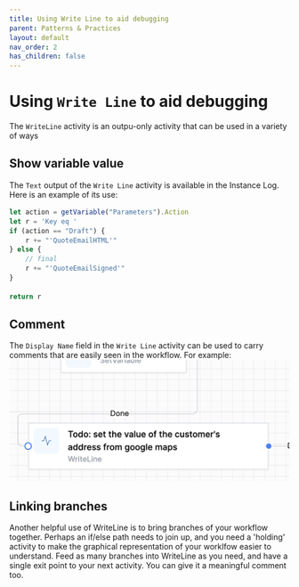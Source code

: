 ```yaml
---
title: Using Write Line to aid debugging
parent: Patterns & Practices
layout: default
nav_order: 2
has_children: false
---
```


# Using `Write Line` to aid debugging

The `WriteLine` activity is an outpu-only activity that can be used in a variety of ways

## Show variable value

The `Text` output of the `Write Line` activity is available in the Instance Log.  Here is an example of its use:

```js  
let action = getVariable("Parameters").Action
let r = 'Key eq '
if (action == "Draft") {
    r += "'QuoteEmailHTML'"
} else {
    // final
    r += "'QuoteEmailSigned'"
}

return r
```

## Comment

The `Display Name` field in the `Write Line` activity can be used to carry comments that are easily seen in the workflow.  For example:  
![alt text](image-32.png)

## Linking branches 

Another helpful use of WriteLine is to bring branches of your workflow together.  Perhaps an if/else path needs to join up, and you need a 'holding' activity to make the graphical representation of your worklfow easier to understand.  Feed as many branches into WriteLine as you need, and have a single exit point to your next activity.  You can give it a meaningful comment too.

